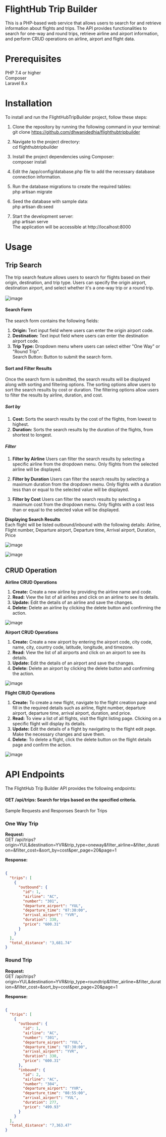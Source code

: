 # FlightHub Trip Builder
This is a PHP-based web service that allows users to search for and retrieve information about flights and trips. The API provides functionalities to search for one-way and round trips, retrieve airline and airport information, and perform CRUD operations on airline, airport and flight data.

# Prerequisites
PHP 7.4 or higher <br>
Composer <br>
Laravel 8.x <br>

# Installation

To install and run the FlightHubTripBuilder project, follow these steps: <br>

1. Clone the repository by running the following command in your terminal: <br>
git clone https://github.com/dhwanidedhia/flighthubtripbuilder

2. Navigate to the project directory: <br>
cd flighthubtripbuilder

3. Install the project dependencies using Composer: <br>
composer install

4. Edit the /app/config/database.php file to add the necessary database connection information.

5. Run the database migrations to create the required tables: <br>
php artisan migrate

6. Seed the database with sample data: <br>
php artisan db:seed

7. Start the development server: <br>
php artisan serve <br>
The application will be accessible at http://localhost:8000

# Usage

## Trip Search <br>
The trip search feature allows users to search for flights based on their origin, destination, and trip type. Users can specify the origin airport, destination airport, and select whether it's a one-way trip or a round trip. <br>
<br>
![image](https://github.com/dhwanidedhia/flighthubtripbuilder/assets/16332681/bfa1cec7-0ace-4a0b-9860-3bbdc80a5bff)

#### Search Form <br>
The search form contains the following fields:
<br>
1. **Origin:** Text input field where users can enter the origin airport code.
2. **Destination:** Text input field where users can enter the destination airport code.
3. **Trip Type:** Dropdown menu where users can select either "One Way" or "Round Trip".
<br>Search Button: Button to submit the search form.

#### Sort and Filter Results
Once the search form is submitted, the search results will be displayed along with sorting and filtering options. The sorting options allow users to sort the search results by cost or duration. The filtering options allow users to filter the results by airline, duration, and cost.

##### Sort by
1. **Cost:** Sorts the search results by the cost of the flights, from lowest to highest.
2. **Duration:** Sorts the search results by the duration of the flights, from shortest to longest.

##### Filter
1. **Filter by Airline**
Users can filter the search results by selecting a specific airline from the dropdown menu. Only flights from the selected airline will be displayed.

2. **Filter by Duration**
Users can filter the search results by selecting a maximum duration from the dropdown menu. Only flights with a duration less than or equal to the selected value will be displayed.

3. **Filter by Cost**
Users can filter the search results by selecting a maximum cost from the dropdown menu. Only flights with a cost less than or equal to the selected value will be displayed.

**Displaying Search Results** <br>
Each flight will be listed outbound/inbound with the following details:
Airline, Flight number, Departure airport, Departure time, Arrival airport, Duration, Price

![image](https://github.com/dhwanidedhia/flighthubtripbuilder/assets/16332681/ff011cce-7eeb-4a04-ab10-48b1eabf2dbc)

![image](https://github.com/dhwanidedhia/flighthubtripbuilder/assets/16332681/96b06452-ff55-4d9a-b334-b2da74793f0c)

## CRUD Operation <br>

**Airline CRUD Operations**
1. **Create:** Create a new airline by providing the airline name and code.
2. **Read:** View the list of all airlines and click on an airline to see its details.
3. **Update:** Edit the details of an airline and save the changes.
4. **Delete:** Delete an airline by clicking the delete button and confirming the action.

![image](https://github.com/dhwanidedhia/flighthubtripbuilder/assets/16332681/619ec20c-42fc-432f-a110-75cef095e53d)

**Airport CRUD Operations**
1. **Create:** Create a new airport by entering the airport code, city code, name, city, country code, latitude, longitude, and timezone.
2. **Read:** View the list of all airports and click on an airport to see its details.
3. **Update:** Edit the details of an airport and save the changes.
4. **Delete:** Delete an airport by clicking the delete button and confirming the action.

![image](https://github.com/dhwanidedhia/flighthubtripbuilder/assets/16332681/6cedbb21-cd73-4596-a06a-6f77cc894ab1)

**Flight CRUD Operations** <br>
1. **Create:** To create a new flight, navigate to the flight creation page and fill in the required details such as airline, flight number, departure airport, departure time, arrival airport, duration, and price. <br>
2. **Read:** To view a list of all flights, visit the flight listing page. Clicking on a specific flight will display its details. <br>
3. **Update:** Edit the details of a flight by navigating to the flight edit page. Make the necessary changes and save them. <br>
4. **Delete:** To delete a flight, click the delete button on the flight details page and confirm the action.

![image](https://github.com/dhwanidedhia/flighthubtripbuilder/assets/16332681/b6e4f090-33ec-45a1-b0e0-35153043ab47)


# API Endpoints
The FlightHub Trip Builder API provides the following endpoints:

#### GET /api/trips: Search for trips based on the specified criteria.

Sample Requests and Responses
Search for Trips

### One Way Trip
**Request:**  <br> 
GET /api/trips?origin=YUL&destination=YVR&trip_type=oneway&filter_airline=&filter_duration=&filter_cost=&sort_by=cost&per_page=20&page=1 
<br>

**Response:**

```json

{
  "trips": [
    {
      "outbound": {
        "id": 1,
        "airline": "AC",
        "number": "301",
        "departure_airport": "YUL",
        "departure_time": "07:30:00",
        "arrival_airport": "YVR",
        "duration": 330,
        "price": "600.31"
      }
    }
  ],
  "total_distance": "3,681.74"
}
```

### Round Trip <br>
**Request:** <br>
GET /api/trips?origin=YUL&destination=YVR&trip_type=roundtrip&filter_airline=&filter_duration=&filter_cost=&sort_by=cost&per_page=20&page=1 
<br>

**Response:** <br>

```json

{
  "trips": [
    {
      "outbound": {
        "id": 1,
        "airline": "AC",
        "number": "301",
        "departure_airport": "YUL",
        "departure_time": "07:30:00",
        "arrival_airport": "YVR",
        "duration": 330,
        "price": "600.31"
      },
      "inbound": {
        "id": 2,
        "airline": "AC",
        "number": "304",
        "departure_airport": "YVR",
        "departure_time": "08:55:00",
        "arrival_airport": "YUL",
        "duration": 277,
        "price": "499.93"
      }
    }
  ],
  "total_distance": "7,363.47"
}
```

